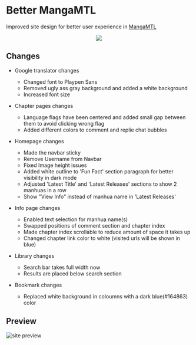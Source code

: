 # Better MangaMTL
Improved site design for better user experience in [MangaMTL](https://mangamtl.com/)

<p align="center">
  <a href="https://userstyles.world/style/12688/mangamtl-custom-text"><img src="https://img.shields.io/badge/Install%20it!-152030?style=for-the-badge&logo=stylus&logoColor=white"></a>
</p>

## Changes
- Google translator changes
  - Changed font to Playpen Sans
  - Removed ugly ass gray background and added a white background
  - Increased font size

- Chapter pages changes
  - Language flags have been centered and added small gap between them to avoid clicking wrong flag 
  - Added different colors to comment and replie chat bubbles

- Homepage changes
  - Made the navbar sticky
  - Remove Username from Navbar
  - Fixed Image height issues
  - Added white outline to 'Fun Fact' section paragraph for better visibility in dark mode
  - Adjusted 'Latest Title' and 'Latest Releases' sections to show 2 manhuas in a row
  - Show "View Info" instead of manhua name in 'Latest Releases'

- Info page changes
  - Enabled text selection for manhua name(s)
  - Swapped positions of comment section and chapter index
  - Made chapter index scrollable to reduce amount of space it takes up
  - Changed chapter link color to white (visited urls will be shown in blue)

- Library changes
  - Search bar takes full width now
  - Results are placed below search section

- Bookmark changes
  - Replaced white background in coloumns with a dark blue(#164863) color

## Preview
![site preview](https://github.com/Itz-fork/MangaMTL-Userstyle/assets/77770753/3e5ab111-3e9d-41b6-af99-27de91250721)
